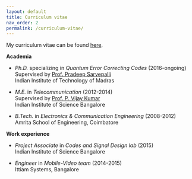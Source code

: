 ```yaml
---
layout: default
title: Curriculum vitae
nav_order: 2
permalink: /curriculum-vitae/
---
```


My curriculum vitae can be found [here](https://www.google.com).

**Academia**

- _Ph.D._ specializing in _Quantum Error Correcting Codes_ (2016-ongoing)
<br> Supervised by [Prof. Pradeep Sarvepalli](https://www.ee.iitm.ac.in/pradeep/)
<br> Indian Institute of Technology of Madras

- _M.E._ in _Telecommunication_ (2012-2014)
<br> Supervised by [Prof. P. Vijay Kumar](https://ece.iisc.ac.in/~pvkece/)
<br> Indian Institute of Science Bangalore

- _B.Tech._ in _Electronics & Communication Engineering_ (2008-2012)
<br> Amrita School of Engineering, Coimbatore

**Work experience**
- _Project Associate_ in _Codes and Signal Design lab_ (2015)
<br> Indian Institute of Science Bangalore

- _Engineer_ in _Mobile-Video team_ (2014-2015)
<br> Ittiam Systems, Bangalore